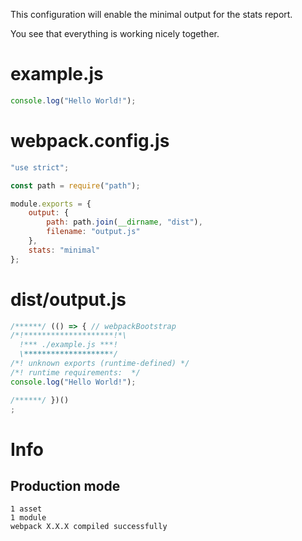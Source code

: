 This configuration will enable the minimal output for the stats report.

You see that everything is working nicely together.

# example.js

```javascript
console.log("Hello World!");
```

# webpack.config.js

```javascript
"use strict";

const path = require("path");

module.exports = {
    output: {
		path: path.join(__dirname, "dist"),
		filename: "output.js"
	},
	stats: "minimal"
};
```

# dist/output.js

```javascript
/******/ (() => { // webpackBootstrap
/*!********************!*\
  !*** ./example.js ***!
  \********************/
/*! unknown exports (runtime-defined) */
/*! runtime requirements:  */
console.log("Hello World!");

/******/ })()
;
```

# Info

## Production mode

```
1 asset
1 module
webpack X.X.X compiled successfully
```